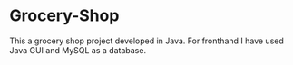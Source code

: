 # Grocery-Shop
This a grocery shop project developed in Java. For fronthand I have used Java GUI and MySQL as a database.
